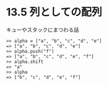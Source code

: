 # 13.5 列としての配列

キューやスタックにまつわる話

```
>> alpha = ["a", "b", "c", "d", "e"]
=> ["a", "b", "c", "d", "e"]
>> alpha.push("f")
=> ["a", "b", "c", "d", "e", "f"]
>> alpha.shift
=> "a"
>> alpha
=> ["b", "c", "d", "e", "f"]
```


